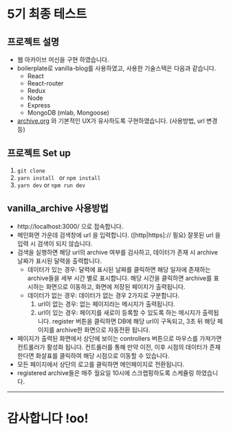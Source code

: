 # 5기 최종 테스트


## 프로젝트 설명

- 웹 아카이브 머신을 구현 하였습니다.
- boilerplate로 vanilla-blog를 사용하였고, 사용한 기술스택은 다음과 같습니다.
  - React
  - React-router
  - Redux
  - Node
  - Express
  - MongoDB (mlab, Mongoose)
- [archive.org](https://archive.org) 와 기본적인 UX가 유사하도록 구현하였습니다. (사용방법, url 변경 등)

## 프로젝트 Set up

1. `git clone`
2. `yarn install ` or `npm install`
3. `yarn dev` or `npm run dev`

## vanilla_archive 사용방법

- http://localhost:3000/ 으로 접속합니다.
- 메인화면 가운데 검색창에 url 을 입력합니다. ([http|https]:// 필요)  잘못된 url 을 입력 시 검색이 되지 않습니다.
- 검색을 실행하면 해당 url의 archive 여부를 검사하고, 데이터가 존재 시 archive 날짜가 표시된 달력을 출력합니다.
  - 데이터가 있는 경우: 달력에 표시된 날짜를 클릭하면 해당 일자에 존재하는 archive들을 세부 시간 별로 표시합니다. 해당 시간을 클릭하면 archive를 표시하는 화면으로 이동하고, 화면에 저장된 페이지가 출력됩니다.
  - 데이터가 없는 경우: 데이터가 없는 경우 2가지로 구분합니다.
    1. url이 없는 경우: 없는 페이지라는 메시지가 출력됩니다.
    2. url이 있는 경우: 페이지를 새로이 등록할 수 있도록 하는 메시지가 출력됩니다. register 버튼을 클릭하면 DB에 해당 url이 구독되고, 3초 뒤 해당 페이지를 archive한 화면으로 자동전환 됩니다.
- 페이지가 출력된 화면에서 상단에 보이는 controllers 버튼으로 마우스를 가져가면 컨트롤러가 활성화 됩니다. 컨트롤러를 통해 만약 이전, 이후 시점의 데이터가 존재한다면 화살표를 클릭하여 해당 시점으로 이동할 수 있습니다.
- 모든 페이지에서 상단의 로고를 클릭하면 메인페이지로 전환됩니다.
- registered archive들은 매주 월요일 10시에 스크랩핑하도록 스케쥴링 하였습니다.

***

# 감사합니다 !oo!
